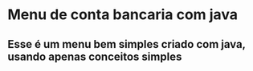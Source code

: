 <h1>Menu de conta bancaria com java</h1>
<h2>Esse é um menu bem simples criado com java, usando apenas conceitos simples</h2>
